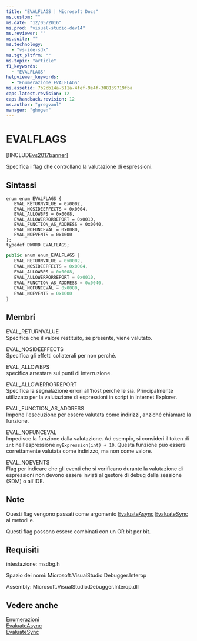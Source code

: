 ```yaml
---
title: "EVALFLAGS | Microsoft Docs"
ms.custom: ""
ms.date: "12/05/2016"
ms.prod: "visual-studio-dev14"
ms.reviewer: ""
ms.suite: ""
ms.technology: 
  - "vs-ide-sdk"
ms.tgt_pltfrm: ""
ms.topic: "article"
f1_keywords: 
  - "EVALFLAGS"
helpviewer_keywords: 
  - "Enumerazione EVALFLAGS"
ms.assetid: 7b2cb14a-511a-4fef-9e4f-308139719fba
caps.latest.revision: 12
caps.handback.revision: 12
ms.author: "gregvanl"
manager: "ghogen"
---
```

# EVALFLAGS
[!INCLUDE[vs2017banner](../../../code-quality/includes/vs2017banner.md)]

Specifica i flag che controllano la valutazione di espressioni.  
  
## Sintassi  
  
```cpp#  
enum enum_EVALFLAGS {  
   EVAL_RETURNVALUE = 0x0002,  
   EVAL_NOSIDEEFFECTS = 0x0004,  
   EVAL_ALLOWBPS = 0x0008,  
   EVAL_ALLOWERRORREPORT = 0x0010,  
   EVAL_FUNCTION_AS_ADDRESS = 0x0040,  
   EVAL_NOFUNCEVAL = 0x0080,  
   EVAL_NOEVENTS = 0x1000  
};  
typedef DWORD EVALFLAGS;  
```  
  
```c#  
public enum enum_EVALFLAGS {  
   EVAL_RETURNVALUE = 0x0002,  
   EVAL_NOSIDEEFFECTS = 0x0004,  
   EVAL_ALLOWBPS = 0x0008,  
   EVAL_ALLOWERRORREPORT = 0x0010,  
   EVAL_FUNCTION_AS_ADDRESS = 0x0040,  
   EVAL_NOFUNCEVAL = 0x0080,  
   EVAL_NOEVENTS = 0x1000  
}  
```  
  
## Membri  
 EVAL\_RETURNVALUE  
 Specifica che il valore restituito, se presente, viene valutato.  
  
 EVAL\_NOSIDEEFFECTS  
 Specifica gli effetti collaterali per non perché.  
  
 EVAL\_ALLOWBPS  
 specifica arrestare sui punti di interruzione.  
  
 EVAL\_ALLOWERRORREPORT  
 Specifica la segnalazione errori all'host perché le sia.  Principalmente utilizzato per la valutazione di espressioni in script in Internet Explorer.  
  
 EVAL\_FUNCTION\_AS\_ADDRESS  
 Impone l'esecuzione per essere valutata come indirizzi, anziché chiamare la funzione.  
  
 EVAL\_NOFUNCEVAL  
 Impedisce la funzione dalla valutazione.  Ad esempio, si consideri il token di `int` nell'espressione `myExpression(int) + 10`.  Questa funzione può essere correttamente valutata come indirizzo, ma non come valore.  
  
 EVAL\_NOEVENTS  
 Flag per indicare che gli eventi che si verificano durante la valutazione di espressioni non devono essere inviati al gestore di debug della sessione \(SDM\) o all'IDE.  
  
## Note  
 Questi flag vengono passati come argomento [EvaluateAsync](../../../extensibility/debugger/reference/idebugexpression2-evaluateasync.md) [EvaluateSync](../../../extensibility/debugger/reference/idebugexpression2-evaluatesync.md) ai metodi e.  
  
 Questi flag possono essere combinati con un OR bit per bit.  
  
## Requisiti  
 intestazione: msdbg.h  
  
 Spazio dei nomi: Microsoft.VisualStudio.Debugger.Interop  
  
 Assembly: Microsoft.VisualStudio.Debugger.Interop.dll  
  
## Vedere anche  
 [Enumerazioni](../../../extensibility/debugger/reference/enumerations-visual-studio-debugging.md)   
 [EvaluateAsync](../../../extensibility/debugger/reference/idebugexpression2-evaluateasync.md)   
 [EvaluateSync](../../../extensibility/debugger/reference/idebugexpression2-evaluatesync.md)